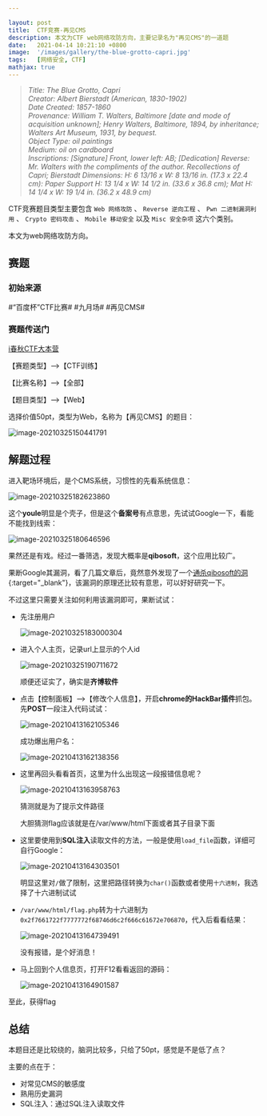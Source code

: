 ```yaml
---

layout: post
title:  CTF竞赛-再见CMS
description: 本文为CTF web网络攻防方向，主要记录名为"再见CMS"的一道题
date:   2021-04-14 10:21:10 +0800
image:  '/images/gallery/the-blue-grotto-capri.jpg'
tags:   [网络安全, CTF]
mathjax: true
---
```


> <cite>Title: The Blue Grotto, Capri  
Creator: Albert Bierstadt (American, 1830-1902)  
Date Created: 1857-1860  
Provenance: William T. Walters, Baltimore [date and mode of acquisition unknown]; Henry Walters, Baltimore, 1894, by inheritance; Walters Art Museum, 1931, by bequest.  
Object Type: oil paintings  
Medium: oil on cardboard  
Inscriptions: [Signature] Front, lower left: AB; [Dedication] Reverse: Mr. Walters with the compliments of the author. Recollections of Capri; Bierstadt
Dimensions: H: 6 13/16 x W: 8 13/16 in. (17.3 x 22.4 cm): Paper Support H: 13 1/4 x W: 14 1/2 in. (33.6 x 36.8 cm); Mat H: 14 1/4 x W: 19 1/4 in. (36.2 x 48.9 cm)  
 </cite>  

CTF竞赛题目类型主要包含 `Web 网络攻防` 、 `Reverse 逆向工程` 、 `Pwn 二进制漏洞利用` 、 `Crypto 密码攻击` 、 `Mobile 移动安全`  以及 `Misc 安全杂项` 这六个类别。

本文为web网络攻防方向。

## 赛题

### 初始来源

#“百度杯”CTF比赛# #九月场# #再见CMS#

### 赛题传送门

<a href="https://www.ichunqiu.com/battalion?t=1" target="_blank">i春秋CTF大本营</a>  

【赛题类型】—>【CTF训练】

【比赛名称】—>【全部】

【题目类型】—>【Web】

选择价值50pt，类型为Web，名称为【再见CMS】的题目：

![image-20210325150441791](/images/posts/ctf/image-20210325150441791.png)

## 解题过程

进入靶场环境后，是个CMS系统，习惯性的先看系统信息：

![image-20210325182623860](/images/posts/ctf/image-20210325182623860.png)

这个**youle**明显是个壳子，但是这个**备案号**有点意思，先试试Google一下，看能不能找到线索：

![image-20210325180646596](/images/posts/ctf/image-20210325180646596.png)

果然还是有戏。经过一番筛选，发现大概率是**qibosoft**，这个应用比较广。

果断Google其漏洞，看了几篇文章后，竟然意外发现了一个[通杀qibosoft的洞](https://wizardforcel.gitbooks.io/php-common-vulnerability/content/31.html){:target="_blank"}，该漏洞的原理还比较有意思，可以好好研究一下。

不过这里只需要关注如何利用该漏洞即可，果断试试：

- 先注册用户

  ![image-20210325183000304](/images/posts/ctf/image-20210325183000304.png)

- 进入个人主页，记录url上显示的个人id

  ![image-20210325190711672](/images/posts/ctf/image-20210325190711672.png)

  顺便还证实了，确实是**齐博软件**

- 点击【控制面板】—>【修改个人信息】，开启**chrome的HackBar插件**抓包。先**POST**一段注入代码试试：

  ![image-20210413162105346](/images/posts/ctf/image-20210413162105346.png)
  
  成功爆出用户名：
  
  ![image-20210413162138356](/images/posts/ctf/image-20210413162138356.png)
  
- 这里再回头看看首页，这里为什么出现这一段报错信息呢？

  ![image-20210413163958763](/images/posts/ctf/image-20210413163958763.png)

  猜测就是为了提示文件路径

  大胆猜测flag应该就是在/var/www/html下面或者其子目录下面

- 这里要使用到**SQL注入**读取文件的方法，一般是使用```load_file```函数，详细可自行Google：

  ![image-20210413164303501](/images/posts/ctf/image-20210413164303501.png)

  明显这里对`/`做了限制，这里把路径转换为`char()`函数或者使用`十六进制`，我选择了十六进制试试

- `/var/www/html/flag.php`转为十六进制为`0x2f7661722f7777772f68746d6c2f666c61672e706870`，代入后看看结果：

  ![image-20210413164739491](/images/posts/ctf/image-20210413164739491.png)

  没有报错，是个好消息！

- 马上回到个人信息页，打开F12看看返回的源码：

  ![image-20210413164901587](/images/posts/ctf/image-20210413164901587.png)

至此，获得flag

## 总结

本题目还是比较绕的，脑洞比较多，只给了50pt，感觉是不是低了点？

主要的点在于：

- 对常见CMS的敏感度
- 熟用历史漏洞
- SQL注入：通过SQL注入读取文件
